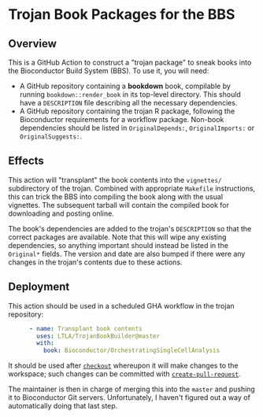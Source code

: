 # Trojan Book Packages for the BBS

## Overview

This is a GitHub Action to construct a "trojan package" to sneak books into the Bioconductor Build System (BBS).
To use it, you will need:

- A GitHub repository containing a **bookdown** book, compilable by running `bookdown::render_book` in its top-level directory.
This should have a `DESCRIPTION` file describing all the necessary dependencies.
- A GitHub repository containing the trojan R package, following the Bioconductor requirements for a workflow package.
Non-book dependencies should be listed in `OriginalDepends:`, `OriginalImports:` or `OriginalSuggests:`.

## Effects

This action will "transplant" the book contents into the `vignettes/` subdirectory of the trojan.
Combined with appropriate `Makefile` instructions, this can trick the BBS into compiling the book along with the usual vignettes.
The subsequent tarball will contain the compiled book for downloading and posting online.

The book's dependencies are added to the trojan's `DESCRIPTION` so that the correct packages are available.
Note that this will wipe any existing dependencies, so anything important should instead be listed in the `Original*` fields.
The version and date are also bumped if there were any changes in the trojan's contents due to these actions.

## Deployment

This action should be used in a scheduled GHA workflow in the trojan repository:

```yaml
      - name: Transplant book contents
        uses: LTLA/TrojanBookBuilder@master
        with:
          book: Bioconductor/OrchestratingSingleCellAnalysis
```

It should be used after [`checkout`](https://github.com/actions/checkout) whereupon it will make changes to the workspace;
such changes can be committed with [`create-pull-request`](https://github.com/peter-evans/create-pull-request).

The maintainer is then in charge of merging this into the `master` and pushing it to Bioconductor Git servers.
Unfortunately, I haven't figured out a way of automatically doing that last step.
